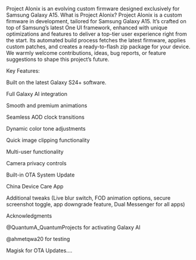 Project AIonix is an evolving custom firmware designed exclusively for Samsung Galaxy A15.
What is Project AIonix?
Project AIonix is a custom firmware in development, tailored for Samsung Galaxy A15. It’s crafted on top of Samsung’s latest One UI framework, enhanced with unique optimizations and features to deliver a top-tier user experience right from the start. Its automated build process fetches the latest firmware, applies custom patches, and creates a ready-to-flash zip package for your device.
We warmly welcome contributions, ideas, bug reports, or feature suggestions to shape this project’s future.

Key Features:

Built on the latest Galaxy S24+ software. 

Full Galaxy AI integration  

Smooth and premium animations  

Seamless AOD clock transitions  

Dynamic color tone adjustments  

Quick image clipping functionality  

Multi-user functionality  

Camera privacy controls  

Built-in OTA System Update

China Device Care App

Additional tweaks (Live blur switch, FOD animation options, secure screenshot toggle, app downgrade feature, Dual Messenger for all apps)  

Acknowledgments

@QuantumA_QuantumProjects for activating Galaxy AI  

@ahmetqwa20 for testing  

Magisk for OTA Updates....

